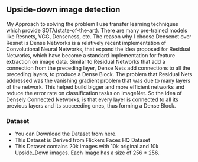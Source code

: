 ## Upside-down image detection
My Approach to solving the problem I use transfer learning techniques which provide SOTA(state-of-the-art). There are many pre-trained models like Resnets, VGG, Denseness, etc. The reason why I choose Densenet over Resnet is Dense Networks is a relatively recent implementation of Convolutional Neural Networks, that expand the idea proposed for Residual Networks, which have become a standard implementation for feature extraction on image data. 
Similar to Residual Networks that add a connection from the preceding layer, Dense Nets add connections to all the preceding layers, to produce a Dense Block. The problem that Residual Nets addressed was the vanishing gradient problem that was due to many layers of the network. This helped build bigger and more efficient networks and reduce the error rate on classification tasks on ImageNet. So the idea of Densely Connected Networks, is that every layer is connected to all its previous layers and its succeeding ones, thus forming a Dense Block.

### Dataset

* You can Download the Dataset from here.
* This Dataset is Derived from Flickers Faces HQ Dataset
* This Dataset contains 20k images with 10k original and 10k Upside_Down images. Each Image has a size of 256 * 256.
